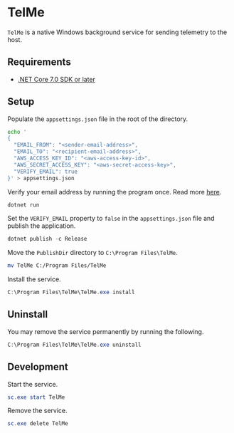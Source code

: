 # TelMe

`TelMe` is a native Windows background service for sending telemetry to the host.

## Requirements

- [.NET Core 7.0 SDK or later](https://dotnet.microsoft.com/en-us/download)

## Setup

Populate the `appsettings.json` file in the root of the directory.

```bash
echo '
{
  "EMAIL_FROM": "<sender-email-address>",
  "EMAIL_TO": "<recipient-email-address>",
  "AWS_ACCESS_KEY_ID": "<aws-access-key-id>",
  "AWS_SECRET_ACCESS_KEY": "<aws-secret-access-key>",
  "VERIFY_EMAIL": true
}' > appsettings.json
```

Verify your email address by running the program once. Read more [here](https://docs.aws.amazon.com/ses/latest/dg/creating-identities.html#verify-email-addresses-procedure).

```ps1
dotnet run
```

Set the `VERIFY_EMAIL` property to `false` in the `appsettings.json` file and publish the application.

```ps1
dotnet publish -c Release
```

Move the `PublishDir` directory to `C:\Program Files\TelMe`.

```bash
mv TelMe C:/Program Files/TelMe
```

Install the service.

```ps1
C:\Program Files\TelMe\TelMe.exe install
```

## Uninstall

You may remove the service permanently by running the following.

```ps1
C:\Program Files\TelMe\TelMe.exe uninstall
```

## Development

Start the service.

```ps1
sc.exe start TelMe
```

Remove the service.

```ps1
sc.exe delete TelMe
```
